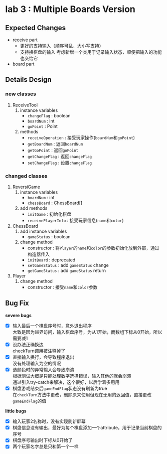 # lab 3 : Multiple Boards Version

## Expected Changes

- receive part
    - 更好的支持输入（顺序可乱，大小写支持）
    - 支持换棋盘的输入
    考虑新增一个类用于记录输入状态，顺便把输入的功能也交给它
- board part

## Details Design

### new classes

1. ReceiveTool
    1. instance variables
        - `changeFlag` : boolean
        - `boardNum` : int
        - `goPoint` : Point
    2. methods
        - `receiveOperation` : 接受玩家操作(`boardNum`和`goPoint`)
        - `getBoardNum` : 返回`boardNum`
        - `getGoPoint` : 返回`goPoint`
        - `getChangeFlag` : 返回`changeFlag`
        - `setChangeFlag` : 设置`changeFlag`

### changed classes

1. ReversiGame
    1. instance variables
        - `boardNum` : int
        - `chessBoard` : ChessBoard[]
    2. add methods
        - `initGame` : 初始化棋盘
        - `receivePlayerInfo` : 接受玩家信息(`name`和`color`)
2. ChessBoard
    1. add instance variables
        - `gameStatus` : boolean
    2. change method
        - constructor : 将`Player`的`name`和`color`的参数初始化放到外部，通过构造器传入
        - `initBoard` : deprecated
        - `setGameStatus` : add `gameStatus` change
        - `getGameStatus` : add `gameStatus` return
3. Player
    1. change method
        - constructor : 接受`name`和`color`参数

## Bug Fix

**severe bugs**  

- [x] 输入最后一个棋盘序号时，意外退出程序  
    大致是因为越界访问，输入棋盘序号，为从1开始，而数组下标从0开始，所以需要减1
- [x] 没办法正确换边  
    checkTurn调用被注释掉了
- [x] 直接输入换行，会导致程序退出  
    没有处理输入为空的情况
- [x] 选颜色时的异常输入会导致崩溃  
    根据测试大概是只能处理数字选择错误，输入其他的就会崩溃  
    通过引入try-catch来解决，这个很好，以后学着多用用  
- [x] 棋盘游戏结束后`gameEndFlag`状态没有刷新为true  
    在`checkTurn`方法中更改，删除原来使用但现在无用的返回值，直接更改`gameEndFlag`的值  

**little bugs**  

- [x] 输入玩家2名称时，没有实现刷新屏幕
- [x] 棋盘信息没有输出，最好为每个棋盘添加一个attribute，用于记录当前棋盘的序号
- [x] 棋盘序号输出时下标从0开始了
- [x] 两个玩家名字总是只和第一个一样
